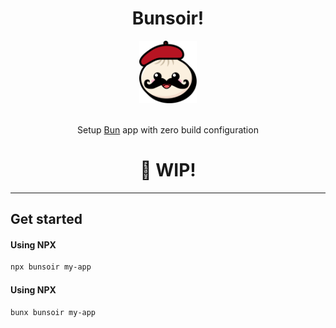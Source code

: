 <h1 align="center">Bunsoir!</h1>

<div align="center">
  <a href="https://bun.sh"><img src="./logo.png" alt="Logo" height=100></a>
</div>

<br/>

<p align="center">
Setup <a href="https://bun.sh">Bun</a> app with zero build configuration
</p>

<h1 align="center">🚧 WIP!</h1>

---

## Get started

#### Using NPX

```Bash
npx bunsoir my-app
```

#### Using NPX

```Bash
bunx bunsoir my-app
```
